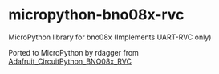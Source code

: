 # micropython-bno08x-rvc
MicroPython library for bno08x
(Implements UART-RVC only)

Ported to MicroPython by rdagger from [Adafruit_CircuitPython_BNO08x_RVC](https://github.com/adafruit/Adafruit_CircuitPython_BNO08x_RVC.git)